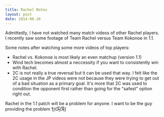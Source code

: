 ```yaml
---
title: Rachel Notes
layout: post
date: 2014-06-26
---
```


Admittedly, I have not watched many match videos of other Rachel players.
I recently saw some footage of Team Rachel versus Team Kokonoe in 1.1.

Some notes after watching some more videos of top players:
- Rachel vs. Kokonoe is most likely an even matchup (version 1.1)
- Wind tech becomes almost a neccessity if you want to consistently win
  with Rachel. 
- 2C is not really a true reversal but it can be used that way. I felt like
  the 2C usage in the JP videos were not because they were trying to get
  out of a bad situation as a primary goal. It's more that 2C was used to
  condition the opponent first rather than going for the "safest" option
  right out.

 Rachel in the 1.1 patch will be a problem for anyone. I want to be the guy
 providing the problem ƪ(Ơ̴̴̴̴̴̴͡.̮Ơ̴̴͡)ʃ
